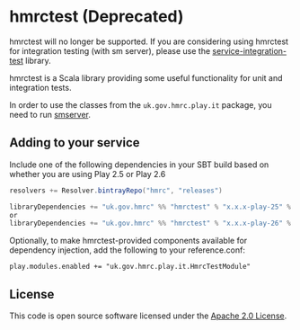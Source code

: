 hmrctest (Deprecated)
=====================
hmrctest will no longer be supported.  If you are considering using hmrctest for integration testing (with sm server), please use the [service-integration-test](https://github.com/hmrc/service-integration-test) library.




hmrctest is a Scala library providing some useful functionality for unit and integration tests.

In order to use the classes from the `uk.gov.hmrc.play.it` package, you need to run [smserver](https://github.com/hmrc/service-manager).

## Adding to your service

Include one of the following dependencies in your SBT build based on whether
you are using Play 2.5 or Play 2.6

```scala
resolvers += Resolver.bintrayRepo("hmrc", "releases")

libraryDependencies += "uk.gov.hmrc" %% "hmrctest" % "x.x.x-play-25" % "test"
or
libraryDependencies += "uk.gov.hmrc" %% "hmrctest" % "x.x.x-play-26" % "test"
```

Optionally, to make hmrctest-provided components available for dependency injection, add the following to your reference.conf:

```
play.modules.enabled += "uk.gov.hmrc.play.it.HmrcTestModule"
```

## License ##
 
This code is open source software licensed under the [Apache 2.0 License]("http://www.apache.org/licenses/LICENSE-2.0.html").

